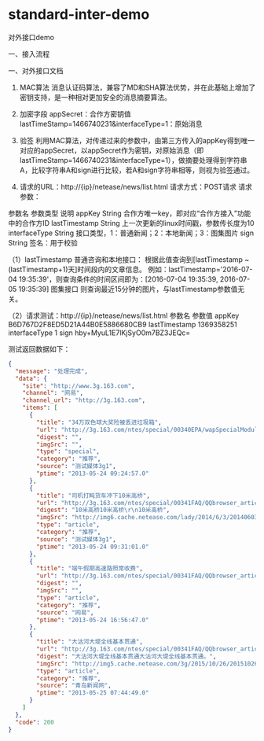 # standard-inter-demo
对外接口demo

一、接入流程



一、对外接口文档

1. MAC算法
消息认证码算法，兼容了MD和SHA算法优势，并在此基础上增加了密钥支持，是一种相对更加安全的消息摘要算法。

2. 加密字段
appSecret：合作方密钥值
lastTimeStamp=1466740231&interfaceType=1：原始消息

3. 验签
利用MAC算法，对传递过来的参数中，由第三方传入的appKey得到唯一对应的appSecret，以appSecret作为密钥，对原始消息（即lastTimeStamp=1466740231&interfaceType=1），做摘要处理得到字符串A，比较字符串A和sign进行比较，若A和sign字符串相等，则视为验签通过。

4. 请求的URL：http://{ip}/netease/news/list.html
请求方式：POST请求
请求参数：

 参数名	参数类型	说明
 appKey	 String	 合作方唯一key，即对应“合作方接入”功能中的合作方ID
 lastTimestamp	 String	 上一次更新的linux时间戳，参数传长度为10
 interfaceType	 String	 接口类型，1：普通新闻；2：本地新闻；3：图集图片
 sign	 String	 签名：用于校验

（1）lastTimestamp
普通咨询和本地接口：
根据此值查询到[lastTimestamp ~ (lastTimestamp+1)天]时间段内的文章信息。
例如：lastTimestamp='2016-07-04 19:35:39'，则查询条件的时间区间即为：[2016-07-04 19:35:39, 2016-07-05 19:35:39]
图集接口
则查询最近15分钟的图片，与lastTimestamp参数值无关。

（2）请求测试：http://{ip}/netease/news/list.html
参数名	参数值
 appKey	 B6D767D2F8ED5D21A44B0E5886680CB9
 lastTimestamp	 1369358251
 interfaceType	 1
 sign	 hby+MyuL1E7lKjSyO0m7BZ3JEQc=

测试返回数据如下：
```json
{
  "message": "处理完成",
  "data": {
    "site": "http://www.3g.163.com",
    "channel": "网易",
    "channel_url": "http://3g.163.com",
    "items": [
      {
        "title": "34万双色球大奖险被丢进垃圾箱",
        "url": "http://3g.163.com/ntes/special/00340EPA/wapSpecialModule.html?qd=yidong?sid=S1447212645197",
        "digest": "",
        "imgSrc": "",
        "type": "special",
        "category": "推荐",
        "source": "测试媒体3g1",
        "ptime": "2013-05-24 09:24:57.0"
      },
      {
        "title": "司机打盹货车冲下10米高桥",
        "url": "http://3g.163.com/ntes/special/00341FAQ/QQbrowser_article.html?qd=yidong&docid=8VKMUH640402001B",
        "digest": "10米高桥10米高桥\r\n10米高桥",
        "imgSrc": "http://img6.cache.netease.com/lady/2014/6/3/201406031036142ae09.jpg",
        "type": "article",
        "category": "推荐",
        "source": "测试媒体3g1",
        "ptime": "2013-05-24 09:31:01.0"
      },
      {
        "title": "端午假期高速路照常收费",
        "url": "http://3g.163.com/ntes/special/00341FAQ/QQbrowser_article.html?qd=yidong&docid=8VLGEOHB0402001B",
        "digest": "",
        "imgSrc": "",
        "type": "article",
        "category": "推荐",
        "source": "网易",
        "ptime": "2013-05-24 16:56:47.0"
      },
      {
        "title": "大沽河大堤全线基本贯通",
        "url": "http://3g.163.com/ntes/special/00341FAQ/QQbrowser_article.html?qd=yidong&docid=8VN38PVV0402001B",
        "digest": "大沽河大堤全线基本贯通大沽河大堤全线基本贯通。",
        "imgSrc": "http://img5.cache.netease.com/3g/2015/10/26/20151026123056c0d46.jpg",
        "type": "article",
        "category": "推荐",
        "source": "青岛新闻网",
        "ptime": "2013-05-25 07:44:49.0"
      }
    ]
  },
  "code": 200
}
```


